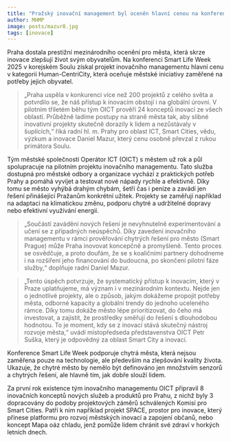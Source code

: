 ```yaml
---
title: "Pražský inovační management byl oceněn hlavní cenou na konferenci Smart Life Week 2025"
author: MHMP
image: posts/mazur8.jpg
tags: [inovace]
---
```


Praha dostala prestižní mezinárodního ocenění pro města, která skrze inovace zlepšují život svým obyvatelům.  Na konferenci Smart Life Week 2025 v korejském Soulu získal projekt inovačního managementu hlavní cenu v kategorii Human-CentriCity, která oceňuje městské iniciativy zaměřené na potřeby jejich obyvatel.

> „Praha uspěla v konkurenci více než 200 projektů z celého světa a potvrdilo se, že náš přístup k inovacím obstojí i na globální úrovni. V pilotním tříletém běhu tým OICT prověří 24 konceptů inovací ze všech oblastí. Průběžně ladíme postupy na straně města tak, aby slibné inovativní projekty skutečně dorazily k lidem a nezůstávaly v šuplících,“ říká radní hl. m. Prahy pro oblast ICT, Smart Cities, vědu, výzkum a inovace Daniel Mazur, který cenu osobně převzal z rukou primátora Soulu.

Tým městské společnosti Operátor ICT (OICT) s městem už rok a půl spolupracuje na pilotním projektu inovačního managementu. Tato služba dostupná pro městské odbory a organizace vychází z praktických potřeb Prahy a pomáhá vyvíjet a testovat nové nápady rychle a efektivně. Díky tomu se město vyhýbá drahým chybám, šetří čas i peníze a zavádí jen řešení přinášející Pražanům konkrétní užitek. Projekty se zaměřují například na adaptaci na klimatickou změnu, podporu chytré a udržitelné dopravy nebo efektivní využívání energií.

> „Součástí zavádění nových řešení je nevyhnutelně experimentování a učení se z případných neúspěchů. Díky zavedení inovačního managementu v rámci prověřování chytrých řešení pro město (Smart Prague) může Praha inovovat koncepčně a promyšleně. Tento proces se osvědčuje, a proto doufám, že se s koaličními partnery dohodneme i na rozšíření jeho financování do budoucna, po skončení pilotní fáze služby,“ doplňuje radní Daniel Mazur.

> „Tento úspěch potvrzuje, že systematický přístup k inovacím, který v Praze uplatňujeme, má význam i v mezinárodním kontextu. Nejde jen o jednotlivé projekty, ale o způsob, jakým dokážeme propojit potřeby města, odborné kapacity a globální trendy do jednoho uceleného rámce. Díky tomu dokáže město lépe prioritizovat, do čeho má investovat, a zajistit, že prostředky směřují do řešení s dlouhodobou hodnotou. To je moment, kdy se z inovací stává skutečný nástroj rozvoje města,“ uvádí místopředseda představenstva OICT Petr Suška, který je odpovědný za oblast Smart City a inovací.

Konference Smart Life Week podporuje chytrá města, která nejsou zaměřena pouze na technologie, ale především na zlepšování kvality života. Ukazuje, že chytré město by nemělo být definováno jen množstvím senzorů a chytrých řešení, ale hlavně tím, jak dobře slouží lidem.

Za první rok existence tým inovačního managementu OICT připravil 8 inovačních konceptů nových služeb a produktů pro Prahu, z nichž byly 3 dopracovány do podoby projektových záměrů schválených Komisí pro Smart Cities. Patří k nim například projekt SPACE, prostor pro inovace, který přinese platformu pro rozvoj městských inovací a zapojení občanů, nebo koncept Mapa oáz chladu, jenž pomůže lidem chránit své zdraví v horkých letních dnech.
